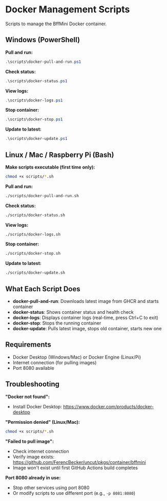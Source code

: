 # Docker Management Scripts

Scripts to manage the BffMini Docker container.

## Windows (PowerShell)

**Pull and run:**
```powershell
.\scripts\docker-pull-and-run.ps1
```

**Check status:**
```powershell
.\scripts\docker-status.ps1
```

**View logs:**
```powershell
.\scripts\docker-logs.ps1
```

**Stop container:**
```powershell
.\scripts\docker-stop.ps1
```

**Update to latest:**
```powershell
.\scripts\docker-update.ps1
```

## Linux / Mac / Raspberry Pi (Bash)

**Make scripts executable (first time only):**
```bash
chmod +x scripts/*.sh
```

**Pull and run:**
```bash
./scripts/docker-pull-and-run.sh
```

**Check status:**
```bash
./scripts/docker-status.sh
```

**View logs:**
```bash
./scripts/docker-logs.sh
```

**Stop container:**
```bash
./scripts/docker-stop.sh
```

**Update to latest:**
```bash
./scripts/docker-update.sh
```

## What Each Script Does

- **docker-pull-and-run**: Downloads latest image from GHCR and starts container
- **docker-status**: Shows container status and health check
- **docker-logs**: Displays container logs (real-time, press Ctrl+C to exit)
- **docker-stop**: Stops the running container
- **docker-update**: Pulls latest image, stops old container, starts new one

## Requirements

- Docker Desktop (Windows/Mac) or Docker Engine (Linux/Pi)
- Internet connection (for pulling images)
- Port 8080 available

## Troubleshooting

**"Docker not found":**
- Install Docker Desktop: https://www.docker.com/products/docker-desktop

**"Permission denied" (Linux/Mac):**
```bash
chmod +x scripts/*.sh
```

**"Failed to pull image":**
- Check internet connection
- Verify image exists: https://github.com/FerencBecker/uncut/pkgs/container/bffmini
- Image won't exist until first GitHub Actions build completes

**Port 8080 already in use:**
- Stop other services using port 8080
- Or modify scripts to use different port (e.g., `-p 8081:8080`)
